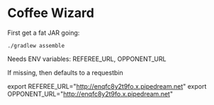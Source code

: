 # Coffee Wizard

First get a fat JAR going:
```
./gradlew assemble
```

Needs ENV variables:
REFEREE_URL, OPPONENT_URL

If missing, then defaults to a requestbin

export REFEREE_URL="http://enqfc8y2t9fo.x.pipedream.net"
export OPPONENT_URL="http://enqfc8y2t9fo.x.pipedream.net"
